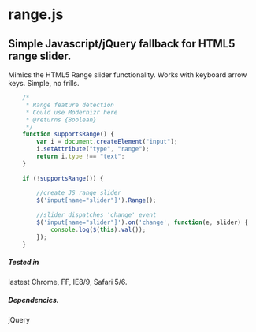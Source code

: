 range.js
========

## Simple Javascript/jQuery fallback for HTML5 range slider.

Mimics the HTML5 Range slider functionality.
Works with keyboard arrow keys.
Simple, no frills.

```javascript
	/*
	 * Range feature detection
	 * Could use Modernizr here
	 * @returns {Boolean}
	 */
	function supportsRange() {
	    var i = document.createElement("input");
	    i.setAttribute("type", "range");
	    return i.type !== "text";
	}
	
	if (!supportsRange()) {
	
	    //create JS range slider
	    $('input[name="slider"]').Range();
	
	    //slider dispatches 'change' event
	    $('input[name="slider"]').on('change', function(e, slider) {
	        console.log($(this).val());
	    });
	}
```

##### Tested in
lastest Chrome, FF, IE8/9, Safari 5/6.

##### Dependencies.
jQuery
